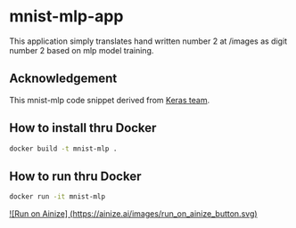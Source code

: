 # mnist-mlp-app
This application simply translates hand written number 2 at /images as digit number 2
based on mlp model training.

## Acknowledgement
This mnist-mlp code snippet derived from [Keras team](https://github.com/keras-team/keras/blob/keras-2/examples/mnist_mlp.py).

## How to install thru Docker
```sh
docker build -t mnist-mlp .
```

## How to run thru Docker
```sh
docker run -it mnist-mlp
```

[![Run on Ainize]
(https://ainize.ai/images/run_on_ainize_button.svg)](https://ainize.web.app/redirect?git_repo=https://github.com/heemin-github/mnist-mlp-app)
